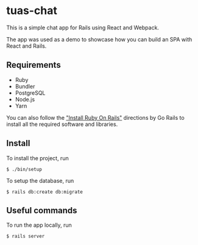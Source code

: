 # tuas-chat

This is a simple chat app for Rails using React and Webpack.

The app was used as a demo to showcase how you can build an SPA with React and Rails.

## Requirements

* Ruby
* Bundler
* PostgreSQL
* Node.js
* Yarn

You can also follow the ["Install Ruby On Rails"](https://gorails.com/setup/ubuntu/18.10) directions by Go Rails to install all the required software and libraries.

## Install

To install the project, run

    $ ./bin/setup

To setup the database, run

    $ rails db:create db:migrate

## Useful commands

To run the app locally, run

    $ rails server

